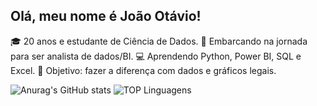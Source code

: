 ## Olá, meu nome é João Otávio!

🎓 20 anos e estudante de Ciência de Dados.
🚀 Embarcando na jornada para ser analista de dados/BI.
💻 Aprendendo Python, Power BI, SQL e Excel.
🌟 Objetivo: fazer a diferença com dados e gráficos legais.
  
![Anurag's GitHub stats](https://github-readme-stats.vercel.app/api?username=joaorezzo&hide=stars,title&show_icons=true&theme=gotham&bg_color=00000000)    ![TOP Linguagens](https://github-readme-stats.vercel.app/api/top-langs/?username=joaorezzo&layout=compact&theme=gotham&bg_color=00000000)




